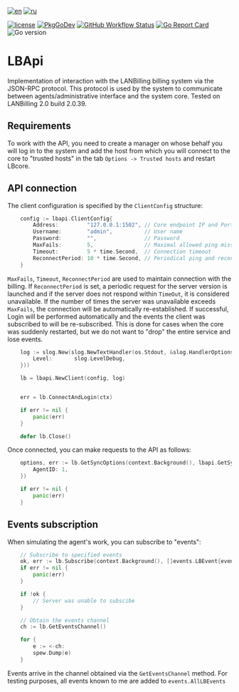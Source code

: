 [![en](https://img.shields.io/badge/lang-en-red.svg)](https://github.com/archaron/lbapi/blob/master/README.md)
[![ru](https://img.shields.io/badge/lang-ru-green.svg)](https://github.com/archaron/lbapi/blob/master/README.ru.md)

[![license](https://img.shields.io/github/license/archaron/lbapi.svg)](https://github.com/archaron/lbapi/blob/master/LICENSE)
[![PkgGoDev](https://pkg.go.dev/badge/mod/github.com/archaron/lbapi)](https://pkg.go.dev/mod/github.com/archaron/lbapi)
[![GitHub Workflow Status](https://github.com/archaron/lbapi/actions/workflows/go.yml/badge.svg)](https://github.com/archaron/lbapi/actions/workflows/go.yml)
[![Go Report Card](https://goreportcard.com/badge/github.com/archaron/lbapi/)](https://goreportcard.com/report/github.com/archaron/lbapi/)
![Go version](https://img.shields.io/github/go-mod/go-version/archaron/lbapi?style=flat&label=Go%20%3E%3D)


LBApi
========
Implementation of interaction with the LANBilling billing system via the JSON-RPC protocol.
This protocol is used by the system to communicate between agents/administrative interface and the system core.
Tested on LANBilling 2.0 build 2.0.39.

Requirements
-------------------
To work with the API, you need to create a manager on whose behalf you will log in to the system and add the host from
which you will connect to the core to "trusted hosts" in the tab `Options -> Trusted hosts` and restart LBcore.

API connection
-------------------
The client configuration is specified by the `ClientConfig` structure:
```go
	config := lbapi.ClientConfig{
		Address:         "127.0.0.1:1502", // Core endpoint IP and Port
		Username:        "admin",          // User name
		Password:        "",               // Password
		MaxFails:        5,                // Maximal allowed ping misses before reconnection
		Timeout:         5 * time.Second,  // Connection timeout
		ReconnectPeriod: 10 * time.Second, // Periodical ping and reconnect period
	}
```
`MaxFails`, `Timeout`, `ReconnectPeriod` are used to maintain connection with the billing. If `ReconnectPeriod` is set,
a periodic request for the server version is launched and if the server does not respond within `TimeOut`, it is considered unavailable.
If the number of times the server was unavailable exceeds `MaxFails`, the connection will be automatically re-established.
If successful, Login will be performed automatically and the events the client was subscribed to will be re-subscribed.
This is done for cases when the core was suddenly restarted, but we do not want to "drop" the entire service and lose events.

```go
    log := slog.New(slog.NewTextHandler(os.Stdout, &slog.HandlerOptions{
		Level:       slog.LevelDebug,
	}))

    lb = lbapi.NewClient(config, log)


    err = lb.ConnectAndLogin(ctx)

    if err != nil {
        panic(err)
    }

    defer lb.Close()
```

Once connected, you can make requests to the API as follows:
```go
	options, err := lb.GetSyncOptions(context.Background(), lbapi.GetSyncOptionsRequest{
		AgentID: 1,
	})

	if err != nil {
		panic(err)
	}
```

Events subscription
-------------------
When simulating the agent's work, you can subscribe to "events":
```go
    // Subscribe to specified events
    ok, err := lb.Subscribe(context.Background(), []events.LBEvent{events.ChangeAgentEvent, events.BlockVgEvent})
	if err != nil {
		panic(err)
	}

	if !ok {
        // Server was unable to subscibe
    }

    // Obtain the events channel
    ch := lb.GetEventsChannel()

    for {
        e := <-ch:
        spew.Dump(e)
    }
```

Events arrive in the channel obtained via the `GetEventsChannel` method. For testing purposes, all events known to me are added to `events.AllLBEvents`



